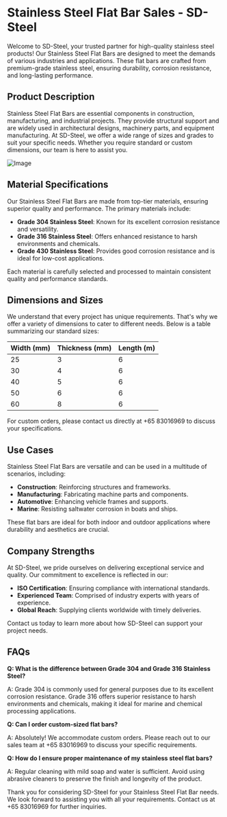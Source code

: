 # Stainless Steel Flat Bar Sales - SD-Steel

Welcome to SD-Steel, your trusted partner for high-quality stainless steel products! Our Stainless Steel Flat Bars are designed to meet the demands of various industries and applications. These flat bars are crafted from premium-grade stainless steel, ensuring durability, corrosion resistance, and long-lasting performance.

## Product Description

Stainless Steel Flat Bars are essential components in construction, manufacturing, and industrial projects. They provide structural support and are widely used in architectural designs, machinery parts, and equipment manufacturing. At SD-Steel, we offer a wide range of sizes and grades to suit your specific needs. Whether you require standard or custom dimensions, our team is here to assist you.

![Image](https://github.com/user-attachments/assets/2567258e-e124-4816-932d-1809bd27ef0b)

## Material Specifications

Our Stainless Steel Flat Bars are made from top-tier materials, ensuring superior quality and performance. The primary materials include:

- **Grade 304 Stainless Steel**: Known for its excellent corrosion resistance and versatility.
- **Grade 316 Stainless Steel**: Offers enhanced resistance to harsh environments and chemicals.
- **Grade 430 Stainless Steel**: Provides good corrosion resistance and is ideal for low-cost applications.

Each material is carefully selected and processed to maintain consistent quality and performance standards.

## Dimensions and Sizes

We understand that every project has unique requirements. That's why we offer a variety of dimensions to cater to different needs. Below is a table summarizing our standard sizes:

| Width (mm) | Thickness (mm) | Length (m) |
|------------|----------------|------------|
| 25         | 3              | 6          |
| 30         | 4              | 6          |
| 40         | 5              | 6          |
| 50         | 6              | 6          |
| 60         | 8              | 6          |

For custom orders, please contact us directly at +65 83016969 to discuss your specifications.

## Use Cases

Stainless Steel Flat Bars are versatile and can be used in a multitude of scenarios, including:

- **Construction**: Reinforcing structures and frameworks.
- **Manufacturing**: Fabricating machine parts and components.
- **Automotive**: Enhancing vehicle frames and supports.
- **Marine**: Resisting saltwater corrosion in boats and ships.

These flat bars are ideal for both indoor and outdoor applications where durability and aesthetics are crucial.

## Company Strengths

At SD-Steel, we pride ourselves on delivering exceptional service and quality. Our commitment to excellence is reflected in our:

- **ISO Certification**: Ensuring compliance with international standards.
- **Experienced Team**: Comprised of industry experts with years of experience.
- **Global Reach**: Supplying clients worldwide with timely deliveries.

Contact us today to learn more about how SD-Steel can support your project needs.

## FAQs

**Q: What is the difference between Grade 304 and Grade 316 Stainless Steel?**

A: Grade 304 is commonly used for general purposes due to its excellent corrosion resistance. Grade 316 offers superior resistance to harsh environments and chemicals, making it ideal for marine and chemical processing applications.

**Q: Can I order custom-sized flat bars?**

A: Absolutely! We accommodate custom orders. Please reach out to our sales team at +65 83016969 to discuss your specific requirements.

**Q: How do I ensure proper maintenance of my stainless steel flat bars?**

A: Regular cleaning with mild soap and water is sufficient. Avoid using abrasive cleaners to preserve the finish and longevity of the product.

Thank you for considering SD-Steel for your Stainless Steel Flat Bar needs. We look forward to assisting you with all your requirements. Contact us at +65 83016969 for further inquiries.